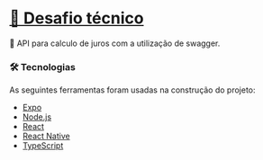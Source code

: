 <h1 align="left">
    <a href="https://pt-br.reactjs.org/">🔗 Desafio técnico</a>
</h1>
<p align="left">🚀 API para calculo de juros com a utilização de swagger.</p>

### 🛠 Tecnologias

As seguintes ferramentas foram usadas na construção do projeto:

- [Expo](https://expo.io/)
- [Node.js](https://nodejs.org/en/)
- [React](https://pt-br.reactjs.org/)
- [React Native](https://reactnative.dev/)
- [TypeScript](https://www.typescriptlang.org/)
